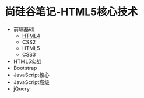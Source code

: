 # 尚硅谷笔记-HTML5核心技术

- 前端基础
  - [HTML4](HTML4.md)
  - CSS2
  - HTML5
  - CSS3
- HTML5实战
- Bootstrap
- JavaScript核心
- JavaScript高级
- jQuery

